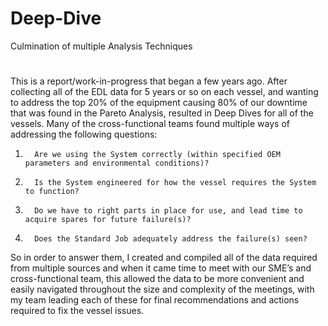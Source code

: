 # Deep-Dive
Culmination of multiple Analysis Techniques 
#
This is a report/work-in-progress that began a few years ago.  After collecting all of the EDL data for 5 years or so on each vessel, and wanting to address the top 20% of the equipment causing 80% of our downtime that was found in the Pareto Analysis, resulted in Deep Dives for all of the vessels.  Many of the cross-functional teams found multiple ways of addressing the following questions:
1.       Are we using the System correctly (within specified OEM parameters and environmental conditions)?
2.       Is the System engineered for how the vessel requires the System to function?
3.       Do we have to right parts in place for use, and lead time to acquire spares for future failure(s)?
4.       Does the Standard Job adequately address the failure(s) seen? 
So in order to answer them, I created and compiled all of the data required from multiple sources and when it came time to meet with our SME’s and cross-functional team, this allowed the data to be more convenient and easily navigated throughout the size and complexity of the meetings, with my team leading each of these for final recommendations and actions required to fix the vessel issues.
